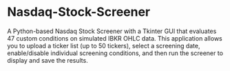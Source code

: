 # Nasdaq-Stock-Screener
A Python-based Nasdaq Stock Screener with a Tkinter GUI that evaluates 47 custom conditions on simulated IBKR OHLC data. This application allows you to upload a ticker list (up to 50 tickers), select a screening date, enable/disable individual screening conditions, and then run the screener to display and save the results.

